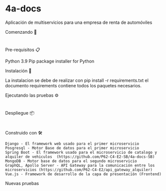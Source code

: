 # 4a-docs

Aplicación de multiservicios para una empresa de renta de automóviles

Comenzando 🚀

#

#

Pre-requisitos 📋

Python 3.9
Pip package installer for Python

Instalación 🔧

La instalacion se debe de realizar con
pip install -r requirements.txt
el documento requirements contiene todos los paquetes necesarios.

Ejecutando las pruebas ⚙️

#

#

#

#

Despliegue 📦

#

#

Construido con 🛠️

    Django - El framework web usado para el primer microservicio
    Posgresql - Motor Base de datos para el primer microservicio
    Spring Boot - El framework usado para el microservicio de catalogo y alquiler de vehiculos  (https://github.com/P62-C4-E2-SB/4a-docs-SB)
    MongoDB - Motor base de datos para el segundo microservicio
    GraphQL, Apollo Server - API Gateway para la comunicación entre los microservicios (https://github.com/P62-C4-E2/api_gateway_alquiler)
    Vue.js - Framework de desarrollo de la capa de presentación (Frontend)

Nuevas pruebas

